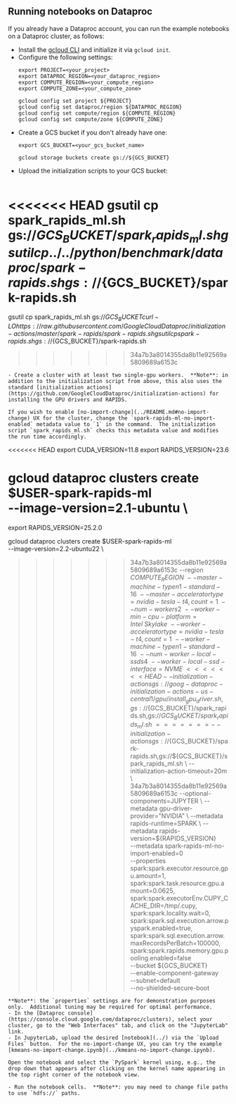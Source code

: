 ## Running notebooks on Dataproc

If you already have a Dataproc account, you can run the example notebooks on a Dataproc cluster, as follows:
- Install the [gcloud CLI](https://cloud.google.com/sdk/docs/install) and initialize it via `gcloud init`.
- Configure the following settings:
  ```
  export PROJECT=<your_project>
  export DATAPROC_REGION=<your_dataproc_region>
  export COMPUTE_REGION=<your_compute_region>
  export COMPUTE_ZONE=<your_compute_zone>

  gcloud config set project ${PROJECT}
  gcloud config set dataproc/region ${DATAPROC_REGION}
  gcloud config set compute/region ${COMPUTE_REGION}
  gcloud config set compute/zone ${COMPUTE_ZONE}
  ```
- Create a GCS bucket if you don't already have one:
  ```
  export GCS_BUCKET=<your_gcs_bucket_name>

  gcloud storage buckets create gs://${GCS_BUCKET}
  ```
- Upload the initialization scripts to your GCS bucket:
  ```
<<<<<<< HEAD
  gsutil cp spark_rapids_ml.sh gs://${GCS_BUCKET}/spark_rapids_ml.sh
  gsutil cp ../../python/benchmark/dataproc/spark-rapids.sh gs://${GCS_BUCKET}/spark-rapids.sh
=======
  gsutil cp spark_rapids_ml.sh gs://${GCS_BUCKET}
  curl -LO https://raw.githubusercontent.com/GoogleCloudDataproc/initialization-actions/master/spark-rapids/spark-rapids.sh
  gsutil cp spark-rapids.sh gs://${GCS_BUCKET}/spark-rapids.sh
>>>>>>> 34a7b3a8014355da8b11e92569a5809689a6153c
  ```
- Create a cluster with at least two single-gpu workers.  **Note**: in addition to the initialization script from above, this also uses the standard [initialization actions](https://github.com/GoogleCloudDataproc/initialization-actions) for installing the GPU drivers and RAPIDS.
  
  If you wish to enable [no-import-change](../README.md#no-import-change) UX for the cluster, change the `spark-rapids-ml-no-import-enabled` metadata value to `1` in the command.  The initialization script `spark_rapids_ml.sh` checks this metadata value and modifies the run time accordingly.

  ```
<<<<<<< HEAD
  export CUDA_VERSION=11.8
  export RAPIDS_VERSION=23.6

  gcloud dataproc clusters create $USER-spark-rapids-ml \
  --image-version=2.1-ubuntu \
=======
  export RAPIDS_VERSION=25.2.0

  gcloud dataproc clusters create $USER-spark-rapids-ml \
  --image-version=2.2-ubuntu22 \
>>>>>>> 34a7b3a8014355da8b11e92569a5809689a6153c
  --region ${COMPUTE_REGION} \
  --master-machine-type n1-standard-16 \
  --master-accelerator type=nvidia-tesla-t4,count=1 \
  --num-workers 2 \
  --worker-min-cpu-platform=Intel\ Skylake \
  --worker-accelerator type=nvidia-tesla-t4,count=1 \
  --worker-machine-type n1-standard-16 \
  --num-worker-local-ssds 4 \
  --worker-local-ssd-interface=NVME \
<<<<<<< HEAD
  --initialization-actions gs://goog-dataproc-initialization-actions-us-central1/gpu/install_gpu_driver.sh,gs://${GCS_BUCKET}/spark_rapids.sh,gs://${GCS_BUCKET}/spark_rapids_ml.sh \
=======
  --initialization-actions gs://${GCS_BUCKET}/spark-rapids.sh,gs://${GCS_BUCKET}/spark_rapids_ml.sh \
  --initialization-action-timeout=20m \
>>>>>>> 34a7b3a8014355da8b11e92569a5809689a6153c
  --optional-components=JUPYTER \
  --metadata gpu-driver-provider="NVIDIA" \
  --metadata rapids-runtime=SPARK \
  --metadata rapids-version=${RAPIDS_VERSION} \
  --metadata spark-rapids-ml-no-import-enabled=0 \
  --properties spark:spark.executor.resource.gpu.amount=1,\
  spark:spark.task.resource.gpu.amount=0.0625,\
  spark:spark.executorEnv.CUPY_CACHE_DIR=/tmp/.cupy,\
  spark:spark.locality.wait=0,\
  spark:spark.sql.execution.arrow.pyspark.enabled=true,\
  spark:spark.sql.execution.arrow.maxRecordsPerBatch=100000,\
  spark:spark.rapids.memory.gpu.pooling.enabled=false \
  --bucket ${GCS_BUCKET} \
  --enable-component-gateway \
  --subnet=default \
  --no-shielded-secure-boot
  ```
  **Note**: the `properties` settings are for demonstration purposes only.  Additional tuning may be required for optimal performance.
- In the [Dataproc console](https://console.cloud.google.com/dataproc/clusters), select your cluster, go to the "Web Interfaces" tab, and click on the "JupyterLab" link.
- In JupyterLab, upload the desired [notebook](../) via the `Upload Files` button.  For the no-import-change UX, you can try the example [kmeans-no-import-change.ipynb](../kmeans-no-import-change.ipynb).
  
  Open the notebook and select the `PySpark` kernel using, e.g., the drop down that appears after clicking on the kernel name appearing in the top right corner of the notebook view.

- Run the notebook cells.  **Note**: you may need to change file paths to use `hdfs://` paths.
